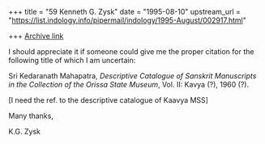 +++
title = "59 Kenneth G. Zysk"
date = "1995-08-10"
upstream_url = "https://list.indology.info/pipermail/indology/1995-August/002917.html"

+++
[Archive link](https://list.indology.info/pipermail/indology/1995-August/002917.html)

I should appreciate it if someone could give me the proper citation for 
the following title of which I am uncertain:

Sri Kedaranath Mahapatra, _Descriptive Catalogue of Sanskrit Manuscripts 
	in the Collection of the Orissa State Museum_, Vol. II: Kavya 
	(?), 1960 (?).

[I need the ref. to the descriptive catalogue of Kaavya MSS]

Many thanks,

K.G. Zysk






